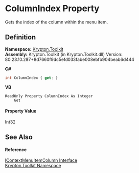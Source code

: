 # ColumnIndex Property


Gets the index of the column within the menu item.



## Definition
**Namespace:** <a href="79d2eac2-21f4-54ff-7552-b20c33c30600.md">Krypton.Toolkit</a>  
**Assembly:** Krypton.Toolkit (in Krypton.Toolkit.dll) Version: 80.23.10.287+8d7660f9dc5efd033fabe008ebfb904beab6d444

**C#**
``` C#
int ColumnIndex { get; }
```
**VB**
``` VB
ReadOnly Property ColumnIndex As Integer
	Get
```



#### Property Value
Int32

## See Also


#### Reference
<a href="481c1251-676f-d887-d138-f62f00592eda.md">IContextMenuItemColumn Interface</a>  
<a href="79d2eac2-21f4-54ff-7552-b20c33c30600.md">Krypton.Toolkit Namespace</a>  
